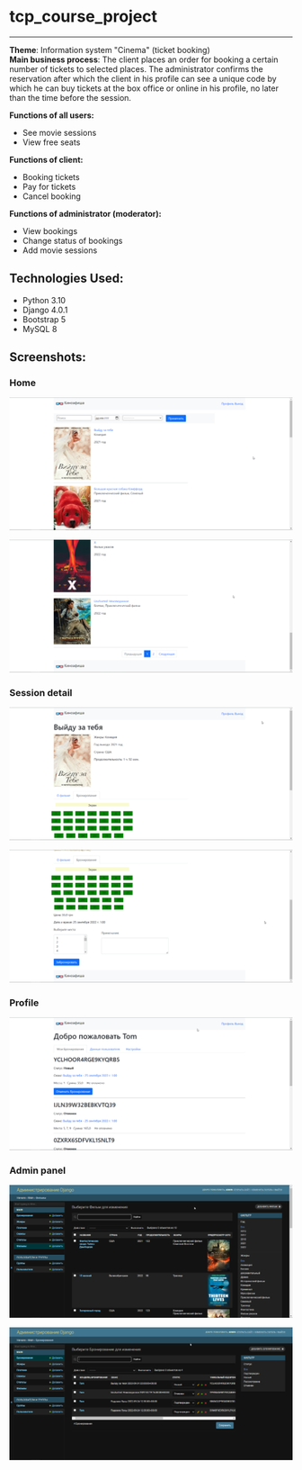 # tcp_course_project
___
**Theme**: Information system "Cinema" (ticket booking)\
**Main business process**: The client places an order for booking
a certain number of tickets to selected places. 
The administrator confirms the reservation after 
which the client in his profile can see a unique code 
by which he can buy tickets at the box office or 
online in his profile, no later than the time before 
the session.

**Functions of all users:**
* See movie sessions
* View free seats

**Functions of client:**
* Booking tickets
* Pay for tickets
* Cancel booking

**Functions of administrator (moderator):**
* View bookings
* Change status of bookings
* Add movie sessions

## Technologies Used:
* Python 3.10
* Django 4.0.1
* Bootstrap 5
* MySQL 8

## Screenshots:
### Home
![Home page top](screenshots/home1.png)

![Home page bottom](screenshots/home2.png)

### Session detail
![Session page top](screenshots/session_page1.png)

![Session page top](screenshots/session_page2.png)

### Profile
![Profile](screenshots/profile1.png)

### Admin panel
![Admin panel](screenshots/admin1.png)

![Admin panel](screenshots/admin2.png)
